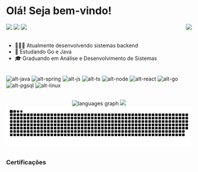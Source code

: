 # Olá! Seja bem-vindo!

<img align="right" height="200" src="https://media4.giphy.com/media/v1.Y2lkPTc5MGI3NjExZm53ZWJiZWI4bTY1bGludWc3N2U3bDg4ZTFyMzU1MXltcmprdGR0MSZlcD12MV9pbnRlcm5hbF9naWZfYnlfaWQmY3Q9Zw/f3iwJFOVOwuy7K6FFw/giphy.gif"/>

<div>
  <a href="https://www.linkedin.com/in/guilherme-rodrigues-machado" target="_blank"><img src="https://img.shields.io/badge/-LinkedIn-%230077B5?style=for-the-badge&logo=linkedin&logoColor=white" target="_blank"></a> 
  <a href="mailto:guilhermerodriguesm23@gmail.com"><img src="https://img.shields.io/badge/-Gmail-%23333?style=for-the-badge&logo=gmail&logoColor=white" target="_blank"></a>
  <a href="https://x.com/Guterzao__"><img src ="https://img.shields.io/badge/Twitter-1DA1F2?style=for-the-badge&logo=x&logoColor=white"></a>
</div><br>

- 🧑🏻‍💻 Atualmente desenvolvendo sistemas backend
- 📖 Estudando Go e Java
- 🎓 Graduando em Análise e Desenvolvimento de Sistemas

<div style="display: inline_block"><br>
  <img align="center" alt="alt-java" height="40" width="50" src="https://cdn.jsdelivr.net/gh/devicons/devicon@latest/icons/java/java-original.svg">
  <img align="center" alt="alt-spring" height="40" width="50" src="https://cdn.jsdelivr.net/gh/devicons/devicon@latest/icons/spring/spring-original.svg">
  <img align="center" alt="alt-js" height="40" width="50" src="https://cdn.jsdelivr.net/gh/devicons/devicon@latest/icons/javascript/javascript-original.svg">
  <img align="center" alt="alt-ts" height="40" width="50" src="https://cdn.jsdelivr.net/gh/devicons/devicon@latest/icons/typescript/typescript-original.svg">
  <img align="center" alt="alt-node" height="40" width="50" src="https://cdn.jsdelivr.net/gh/devicons/devicon@latest/icons/nodejs/nodejs-original-wordmark.svg">
  <img align="center" alt="alt-react" height="40" width="50" src="https://cdn.jsdelivr.net/gh/devicons/devicon@latest/icons/react/react-original.svg">
  <img align="center" alt="alt-go" height="40" width="50" src="https://cdn.jsdelivr.net/gh/devicons/devicon@latest/icons/go/go-original.svg">
  <img align="center" alt="alt-pgsql" height="40" width="50" src="https://cdn.jsdelivr.net/gh/devicons/devicon@latest/icons/postgresql/postgresql-original.svg">
  <img align="center" alt="alt-linux" height="40" width="50" src="https://cdn.jsdelivr.net/gh/devicons/devicon@latest/icons/linux/linux-original.svg">
</div>

##

<div align="center">
  <img height="180em" src="https://github-readme-stats.vercel.app/api/top-langs?username=guilhermerodrigues17&hide_title=false&layout=compact&card_width=320&langs_count=5&theme=tokyonight&hide_border=true&order=2" height="150" alt="languages graph"/>
  <img height="180em" src="https://github-readme-stats.vercel.app/api?username=guilhermerodrigues17&theme=tokyonight&show_icons=true&hide_border=true&count_private=true"/>
</div>

<div>
  <picture>
    <source media="(prefers-color-scheme: dark)" srcset="https://raw.githubusercontent.com/platane/platane/output/github-contribution-grid-snake-dark.svg">
    <source media="(prefers-color-scheme: light)" srcset="https://raw.githubusercontent.com/platane/platane/output/github-contribution-grid-snake.svg">
    <img alt="github contribution grid snake animation" src="https://raw.githubusercontent.com/platane/platane/output/github-contribution-grid-snake.svg">
  </picture>
</div>

##
### Certificações

<!--START_SECTION:badges-->
<!--END_SECTION:badges-->
